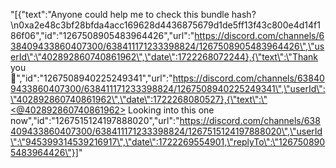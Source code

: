 "[{\"text\":\"Anyone could help me to check this bundle hash?\\n0xa2e48c3bf28bfda4acc169628d4436875679d1de5ff13f43c800e4d14f186f06\",\"id\":\"1267508905483964426\",\"url\":\"https://discord.com/channels/638409433860407300/638411171233398824/1267508905483964426\",\"userId\":\"402892860740861962\",\"date\":1722268072244},{\"text\":\"Thank you 🙏\",\"id\":\"1267508940225249341\",\"url\":\"https://discord.com/channels/638409433860407300/638411171233398824/1267508940225249341\",\"userId\":\"402892860740861962\",\"date\":1722268080527},{\"text\":\"<@402892860740861962> Looking into this one now\",\"id\":\"1267515124197888020\",\"url\":\"https://discord.com/channels/638409433860407300/638411171233398824/1267515124197888020\",\"userId\":\"945399314539216917\",\"date\":1722269554901,\"replyTo\":\"1267508905483964426\"}]"